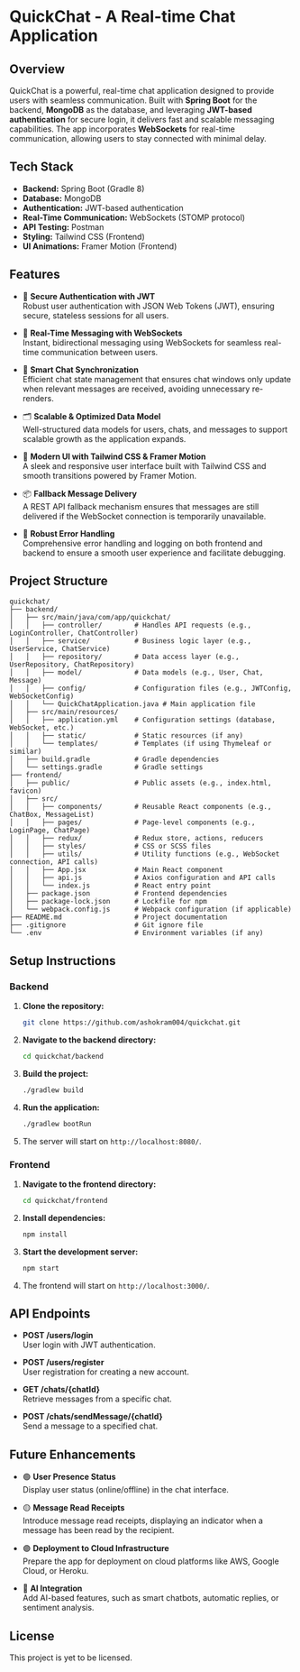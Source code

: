 # QuickChat - A Real-time Chat Application

## Overview
QuickChat is a powerful, real-time chat application designed to provide users with seamless communication. Built with **Spring Boot** for the backend, **MongoDB** as the database, and leveraging **JWT-based authentication** for secure login, it delivers fast and scalable messaging capabilities. The app incorporates **WebSockets** for real-time communication, allowing users to stay connected with minimal delay.

## Tech Stack
- **Backend:** Spring Boot (Gradle 8)
- **Database:** MongoDB
- **Authentication:** JWT-based authentication
- **Real-Time Communication:** WebSockets (STOMP protocol)
- **API Testing:** Postman
- **Styling:** Tailwind CSS (Frontend)
- **UI Animations:** Framer Motion (Frontend)

## Features
- 🔐 **Secure Authentication with JWT**  
    Robust user authentication with JSON Web Tokens (JWT), ensuring secure, stateless sessions for all users.

- 💬 **Real-Time Messaging with WebSockets**  
    Instant, bidirectional messaging using WebSockets for seamless real-time communication between users.

- 🧠 **Smart Chat Synchronization**  
    Efficient chat state management that ensures chat windows only update when relevant messages are received, avoiding unnecessary re-renders.

- 🗂️ **Scalable & Optimized Data Model**  
    Well-structured data models for users, chats, and messages to support scalable growth as the application expands.

- 🎨 **Modern UI with Tailwind CSS & Framer Motion**  
    A sleek and responsive user interface built with Tailwind CSS and smooth transitions powered by Framer Motion.

- 📦 **Fallback Message Delivery**  
    A REST API fallback mechanism ensures that messages are still delivered if the WebSocket connection is temporarily unavailable.

- 🧪 **Robust Error Handling**  
    Comprehensive error handling and logging on both frontend and backend to ensure a smooth user experience and facilitate debugging.

## Project Structure
```
quickchat/
├── backend/
│   ├── src/main/java/com/app/quickchat/
│   │   ├── controller/        # Handles API requests (e.g., LoginController, ChatController)
│   │   ├── service/           # Business logic layer (e.g., UserService, ChatService)
│   │   ├── repository/        # Data access layer (e.g., UserRepository, ChatRepository)
│   │   ├── model/             # Data models (e.g., User, Chat, Message)
│   │   ├── config/            # Configuration files (e.g., JWTConfig, WebSocketConfig)
│   │   └── QuickChatApplication.java # Main application file
│   ├── src/main/resources/
│   │   ├── application.yml    # Configuration settings (database, WebSocket, etc.)
│   │   ├── static/            # Static resources (if any)
│   │   └── templates/         # Templates (if using Thymeleaf or similar)
│   ├── build.gradle           # Gradle dependencies
│   └── settings.gradle        # Gradle settings
├── frontend/
│   ├── public/                # Public assets (e.g., index.html, favicon)
│   ├── src/
│   │   ├── components/        # Reusable React components (e.g., ChatBox, MessageList)
│   │   ├── pages/             # Page-level components (e.g., LoginPage, ChatPage)
│   │   ├── redux/             # Redux store, actions, reducers
│   │   ├── styles/            # CSS or SCSS files
│   │   ├── utils/             # Utility functions (e.g., WebSocket connection, API calls)
│   │   ├── App.jsx            # Main React component
│   │   ├── api.js             # Axios configuration and API calls
│   │   └── index.js           # React entry point
│   ├── package.json           # Frontend dependencies
│   ├── package-lock.json      # Lockfile for npm
│   └── webpack.config.js      # Webpack configuration (if applicable)
├── README.md                  # Project documentation
├── .gitignore                 # Git ignore file
└── .env                       # Environment variables (if any)
```

## Setup Instructions

### Backend
1. **Clone the repository:**
     ```sh
     git clone https://github.com/ashokram004/quickchat.git
     ```

2. **Navigate to the backend directory:**
     ```sh
     cd quickchat/backend
     ```

3. **Build the project:**
     ```sh
     ./gradlew build
     ```

4. **Run the application:**
     ```sh
     ./gradlew bootRun
     ```

5. The server will start on `http://localhost:8080/`.

### Frontend
1. **Navigate to the frontend directory:**
     ```sh
     cd quickchat/frontend
     ```

2. **Install dependencies:**
     ```sh
     npm install
     ```

3. **Start the development server:**
     ```sh
     npm start
     ```

4. The frontend will start on `http://localhost:3000/`.

## API Endpoints
- **POST /users/login**  
    User login with JWT authentication.

- **POST /users/register**  
    User registration for creating a new account.

- **GET /chats/{chatId}**  
    Retrieve messages from a specific chat.

- **POST /chats/sendMessage/{chatId}**  
    Send a message to a specified chat.

## Future Enhancements
- 🟢 **User Presence Status**  
    Display user status (online/offline) in the chat interface.

- 🟡 **Message Read Receipts**  
    Introduce message read receipts, displaying an indicator when a message has been read by the recipient.

- 🟣 **Deployment to Cloud Infrastructure**  
    Prepare the app for deployment on cloud platforms like AWS, Google Cloud, or Heroku.

- 🤖 **AI Integration**  
    Add AI-based features, such as smart chatbots, automatic replies, or sentiment analysis.

## License
This project is yet to be licensed.
